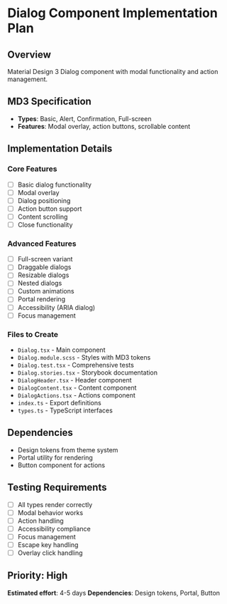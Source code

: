 # Dialog Component Implementation Plan

## Overview

Material Design 3 Dialog component with modal functionality and action management.

## MD3 Specification

- **Types**: Basic, Alert, Confirmation, Full-screen
- **Features**: Modal overlay, action buttons, scrollable content

## Implementation Details

### Core Features

- [ ] Basic dialog functionality
- [ ] Modal overlay
- [ ] Dialog positioning
- [ ] Action button support
- [ ] Content scrolling
- [ ] Close functionality

### Advanced Features

- [ ] Full-screen variant
- [ ] Draggable dialogs
- [ ] Resizable dialogs
- [ ] Nested dialogs
- [ ] Custom animations
- [ ] Portal rendering
- [ ] Accessibility (ARIA dialog)
- [ ] Focus management

### Files to Create

- `Dialog.tsx` - Main component
- `Dialog.module.scss` - Styles with MD3 tokens
- `Dialog.test.tsx` - Comprehensive tests
- `Dialog.stories.tsx` - Storybook documentation
- `DialogHeader.tsx` - Header component
- `DialogContent.tsx` - Content component
- `DialogActions.tsx` - Actions component
- `index.ts` - Export definitions
- `types.ts` - TypeScript interfaces

## Dependencies

- Design tokens from theme system
- Portal utility for rendering
- Button component for actions

## Testing Requirements

- [ ] All types render correctly
- [ ] Modal behavior works
- [ ] Action handling
- [ ] Accessibility compliance
- [ ] Focus management
- [ ] Escape key handling
- [ ] Overlay click handling

## Priority: High

**Estimated effort**: 4-5 days
**Dependencies**: Design tokens, Portal, Button
